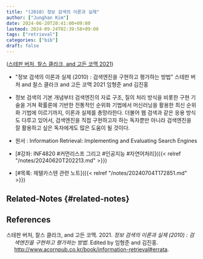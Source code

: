```yaml
---
title: "(2010) 정보 검색의 이론과 실제"
author: ["Junghan Kim"]
date: 2024-06-20T20:41:00+09:00
lastmod: 2024-09-24T02:39:58+09:00
tags: ["retrieval"]
categories: ["bib"]
draft: false
---
```


(<a href="#citeproc_bib_item_1">스테판 버처, 찰스 클라크, and 고든 코맥 2021</a>)

-   "정보 검색의 이론과 실제 (2010) : 검색엔진을 구현하고 평가하는 방법" 스테판 버처 and 찰스 클라크 and 고든 코맥 2021 임형준 and 김진홍
-   정보 검색의 기본 개념부터 검색엔진의 자료 구조, 질의 처리 방식을 비롯한 구현 기술을 거쳐 확률론에 기반한 전통적인 순위화 기법에서 머신러닝을 활용한 최신 순위화 기법에 이르기까지, 이론과 실제를 총망라한다. 더불어 웹 검색과 같은 응용 방식도 다루고 있어서, 검색엔진을 직접 구현하고자 하는 독자뿐만 아니라 검색엔진을 잘 활용하고 싶은 독자에게도 많은 도움이 될 것이다.
-   원서 : Information Retrieval: Implementing and Evaluating Search Engines

-   [#강좌: INF4820 #커먼리스프 그리고 #인공지능 #자연어처리]({{< relref "/notes/20240620T202213.md" >}})
-   [#목록: 제텔카스텐 관련 노트]({{< relref "/notes/20240704T172851.md" >}})


## Related-Notes {#related-notes}

## References

<style>.csl-entry{text-indent: -1.5em; margin-left: 1.5em;}</style><div class="csl-bib-body">
  <div class="csl-entry"><a id="citeproc_bib_item_1"></a>스테판 버처, 찰스 클라크, and 고든 코맥. 2021. <i>정보 검색의 이론과 실제 (2010) : 검색엔진을 구현하고 평가하는 방법</i>. Edited by 임형준 and 김진홍. <a href="http://www.acornpub.co.kr/book/information-retrieval#errata">http://www.acornpub.co.kr/book/information-retrieval#errata</a>.</div>
</div>
